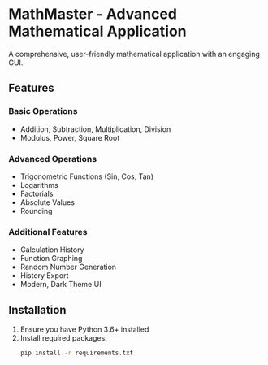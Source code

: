 # MathMaster - Advanced Mathematical Application

A comprehensive, user-friendly mathematical application with an engaging GUI.

## Features

### Basic Operations
- Addition, Subtraction, Multiplication, Division
- Modulus, Power, Square Root

### Advanced Operations
- Trigonometric Functions (Sin, Cos, Tan)
- Logarithms
- Factorials
- Absolute Values
- Rounding

### Additional Features
- Calculation History
- Function Graphing
- Random Number Generation
- History Export
- Modern, Dark Theme UI

## Installation

1. Ensure you have Python 3.6+ installed
2. Install required packages:
   ```bash
   pip install -r requirements.txt